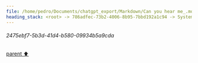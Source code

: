 ```yaml
---
file: /home/pedro/Documents/chatgpt_export/Markdown/Can you hear me_.md
heading_stack: <root> -> 786adfec-73b2-4006-8b95-7bbd192a1c94 -> System -> 2475ebf7-5b3d-41d4-b580-09934b5a9cda
---
```

###### 2475ebf7-5b3d-41d4-b580-09934b5a9cda
[parent ⬆️](#786adfec-73b2-4006-8b95-7bbd192a1c94)

